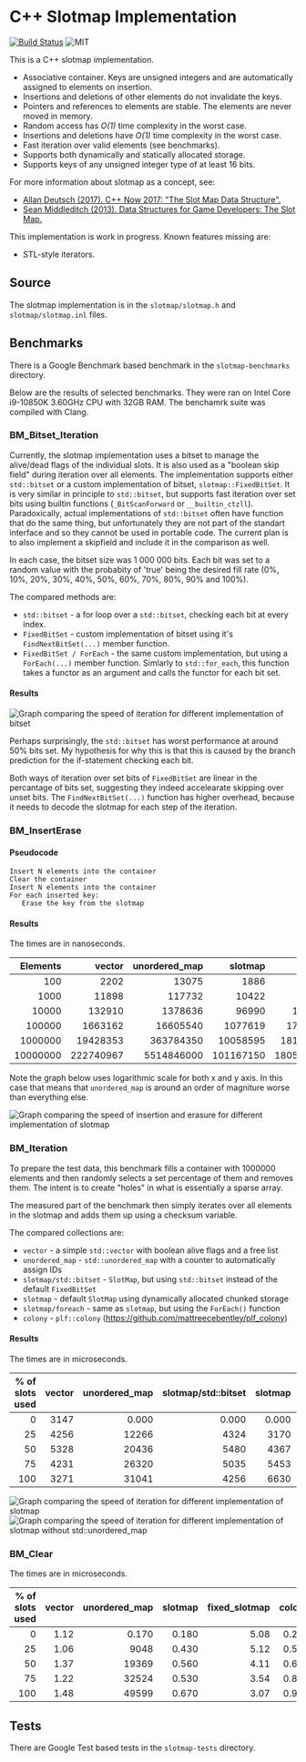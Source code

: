 # C++ Slotmap Implementation

[![Build Status](https://github.com/nnen/slotmap/actions/workflows/cmake-multi-platform.yml/badge.svg)](https://github.com/nnen/slotmap/actions/)
![MIT](https://img.shields.io/badge/license-MIT-blue.svg)

This is a C++ slotmap implementation.

 * Associative container. Keys are unsigned integers and are automatically
   assigned to elements on insertion.
 * Insertions and deletions of other elements do not invalidate the keys.
 * Pointers and references to elements are stable. The elements are never moved
   in memory.
 * Random access has *O(1)* time complexity in the worst case.
 * Insertions and deletions have *O(1)* time complexity in the worst case.
 * Fast iteration over valid elements (see benchmarks).
 * Supports both dynamically and statically allocated storage.
 * Supports keys of any unsigned integer type of at least 16 bits.

For more information about slotmap as a concept, see:

 * [Allan Deutsch (2017). C++ Now 2017: "The Slot Map Data Structure".](https://youtu.be/SHaAR7XPtNU?si=6clk4jhFL_sk50lY)
 * [Sean Middleditch (2013). Data Structures for Game Developers: The Slot Map.](https://web.archive.org/web/20180121142549/http://seanmiddleditch.com/data-structures-for-game-developers-the-slot-map/)

This implementation is work in progress. Known features missing are:

 * STL-style iterators.

## Source

The slotmap implementation is in the `slotmap/slotmap.h` and `slotmap/slotmap.inl` files.

## Benchmarks

There is a Google Benchmark based benchmark in the `slotmap-benchmarks` directory.

Below are the results of selected benchmarks. They were ran on Intel Core
i9-10850K 3.60GHz CPU with 32GB RAM. The benchamrk suite was compiled with
Clang.

### BM_Bitset_Iteration

Currently, the slotmap implementation uses a bitset to manage the alive/dead
flags of the individual slots. It is also used as a "boolean skip field" during
iteration over all elements. The implementation supports either `std::bitset` or
a custom implementation of bitset, `slotmap::FixedBitSet`. It is very similar in
principle to `std::bitset`, but supports fast iteration over set bits using
builtin functions (`_BitScanForward` or `__builtin_ctzll`). Paradoxically,
actual implementations of `std::bitset` often have function that do the same
thing, but unfortunately they are not part of the standart interface and so they
cannot be used in portable code. The current plan is to also implement a
skipfield and include it in the comparison as well. 

In each case, the bitset size was 1 000 000 bits. Each bit was set to a random
value with the probabity of 'true' being the desired fill rate (0%, 10%, 20%,
30%, 40%, 50%, 60%, 70%, 80%, 90% and 100%).

The compared methods are:

* `std::bitset` - a for loop over a `std::bitset`, checking each bit at every index.
* `FixedBitSet` - custom implementation of bitset using it's
  `FindNextBitSet(...)` member function.  
* `FixedBitSet / ForEach` - the same custom implementation, but using a
  `ForEach(...)` member function. Simlarly to `std::for_each`, this function
  takes a functor as an argument and calls the functor for each bit set.

#### Results

![Graph comparing the speed of iteration for different implementation of bitset](slotmap-benchmark/results/bm_bitset_iteration.png)

Perhaps surprisingly, the `std::bitset` has worst performance at around 50% bits
set. My hypothesis for why this is that this is caused by the branch prediction
for the if-statement checking each bit.

Both ways of iteration over set bits of `FixedBitSet` are linear in the
percantage of bits set, suggesting they indeed accelearate skipping over unset
bits. The `FindNextBitSet(...)` function has higher overhead, because it needs
to decode the slotmap for each step of the iteration.

### BM_InsertErase

#### Pseudocode

    Insert N elements into the container
    Clear the container
    Insert N elements into the container
    For each inserted key:
       Erase the key from the slotmap

#### Results

The times are in nanoseconds.

| Elements |    vector | unordered\_map |   slotmap |    colony |
| -------: | --------: | -------------: | --------: | --------: |
|      100 |      2202 |          13075 |      1886 |      1678 |
|     1000 |     11898 |         117732 |     10422 |     16504 |
|    10000 |    132910 |        1378636 |     96990 |    171081 |
|   100000 |   1663162 |       16605540 |   1077619 |   1762114 |
|  1000000 |  19428353 |      363784350 |  10058595 |  18165161 |
| 10000000 | 222740967 |     5514846000 | 101167150 | 180534925 |

Note the graph below uses logarithmic scale for both x and y axis. In this case
that means that `unordered_map` is around an order of magniture worse than
everything else.

![Graph comparing the speed of insertion and erasure for different implementation of slotmap](slotmap-benchmark/results/bm_inserterase_cpu.png)

### BM_Iteration

To prepare the test data, this benchmark fills a container with 1000000 elements
and then randomly selects a set percentage of them and removes them. The intent
is to create "holes" in what is essentially a sparse array.

The measured part of the benchmark then simply iterates over all elements in the
slotmap and adds them up using a checksum variable.

The compared collections are:

* `vector` - a simple `std::vector` with boolean alive flags and a free list
* `unordered_map` - `std::unordered_map` with a counter to automatically assign IDs
* `slotmap/std::bitset` - `SlotMap`, but using `std::bitset` instead of the default `FixedBitSet`
* `slotmap` - default `SlotMap` using dynamically allocated chunked storage
* `slotmap/foreach` - same as `slotmap`, but using the `ForEach()` function
* `colony` - `plf::colony` (https://github.com/mattreecebentley/plf_colony)

#### Results

The times are in microseconds.

| % of slots used |  vector |  unordered\_map | slotmap/std::bitset | slotmap | slotmap/foreach |  colony |
| --------------: | ------: | --------------: | ------------------: | ------: | --------------: | ------: |
| 0               |    3147 |           0.000 |               0.000 |   0.000 |           0.000 |  0.000  |
| 25              |    4256 |           12266 |                4324 |    3170 |            1661 |   1455  |
| 50              |    5328 |           20436 |                5480 |    4367 |            2654 |   2429  |
| 75              |    4231 |           26320 |                5035 |    5453 |            3167 |   2818  |
| 100             |    3271 |           31041 |                4256 |    6630 |            3249 |   3090  |

![Graph comparing the speed of iteration for different implementation of slotmap](slotmap-benchmark/results/bm_iteration.png)
![Graph comparing the speed of iteration for different implementation of slotmap without std::unordered_map](slotmap-benchmark/results/bm_iteration_no_map.png)

### BM_Clear

The times are in microseconds.

| % of slots used |  vector |  unordered\_map | slotmap |   fixed_slotmap |  colony |
| --------------: | ------: | --------------: | ------: | --------------: | ------: |
| 0               |    1.12 |           0.170 |   0.180 |            5.08 |   0.240 |
| 25              |    1.06 |            9048 |   0.430 |            5.12 |   0.500 |
| 50              |    1.37 |           19369 |   0.560 |            4.11 |   0.660 |
| 75              |    1.22 |           32524 |   0.530 |            3.54 |   0.830 |
| 100             |    1.48 |           49599 |   0.670 |            3.07 |   0.910 |

## Tests

There are Google Test based tests in the `slotmap-tests` directory.
